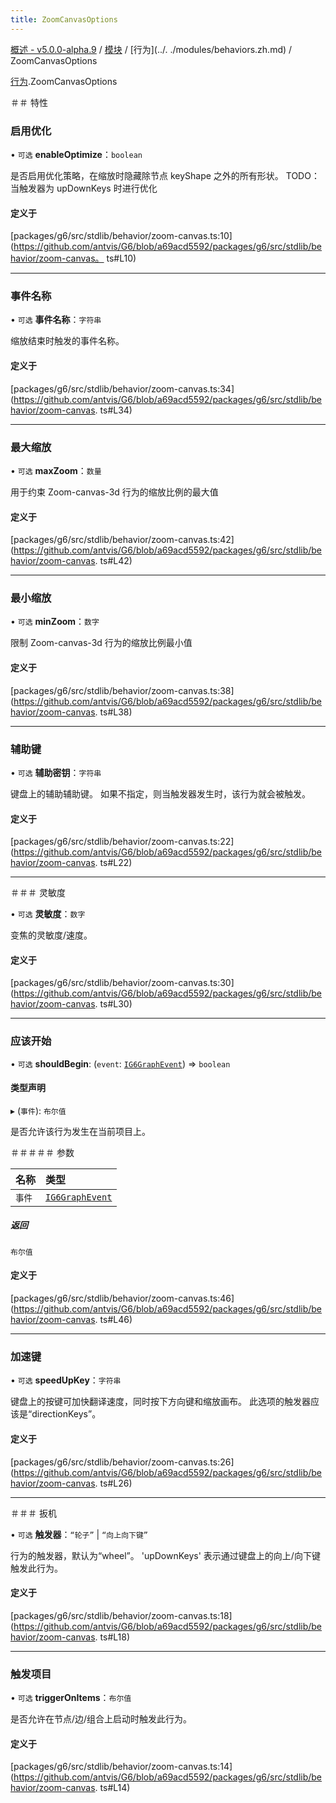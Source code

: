 ```yaml
---
title: ZoomCanvasOptions
---
```


[概述 - v5.0.0-alpha.9](../../README.zh.md) / [模块](../../modules.zh.md) / [行为](../. ./modules/behaviors.zh.md) / ZoomCanvasOptions 

 [行为](../../modules/behaviors.zh.md).ZoomCanvasOptions 

 ＃＃ 特性 

 ### 启用优化 

 • `可选` **enableOptimize**：`boolean` 

 是否启用优化策略，在缩放时隐藏除节点 keyShape 之外的所有形状。 
 TODO：当触发器为 upDownKeys 时进行优化 

 #### 定义于 

 [packages/g6/src/stdlib/behavior/zoom-canvas.ts:10](https://github.com/antvis/G6/blob/a69acd5592/packages/g6/src/stdlib/behavior/zoom-canvas。 ts#L10) 

 ___ 

 ### 事件名称 

 • `可选` **事件名称**：`字符串` 

 缩放结束时触发的事件名称。 

 #### 定义于 

 [packages/g6/src/stdlib/behavior/zoom-canvas.ts:34](https://github.com/antvis/G6/blob/a69acd5592/packages/g6/src/stdlib/behavior/zoom-canvas. ts#L34) 

 ___ 

 ### 最大缩放 

 • `可选` **maxZoom**：`数量` 

 用于约束 Zoom-canvas-3d 行为的缩放比例的最大值 

 #### 定义于 

 [packages/g6/src/stdlib/behavior/zoom-canvas.ts:42](https://github.com/antvis/G6/blob/a69acd5592/packages/g6/src/stdlib/behavior/zoom-canvas. ts#L42) 

 ___ 

 ### 最小缩放 

 • `可选` **minZoom**：`数字` 

 限制 Zoom-canvas-3d 行为的缩放比例最小值 

 #### 定义于 

 [packages/g6/src/stdlib/behavior/zoom-canvas.ts:38](https://github.com/antvis/G6/blob/a69acd5592/packages/g6/src/stdlib/behavior/zoom-canvas. ts#L38) 

 ___ 

 ### 辅助键 

 • `可选` **辅助密钥**：`字符串` 

 键盘上的辅助辅助键。 如果不指定，则当触发器发生时，该行为就会被触发。 

 #### 定义于 

 [packages/g6/src/stdlib/behavior/zoom-canvas.ts:22](https://github.com/antvis/G6/blob/a69acd5592/packages/g6/src/stdlib/behavior/zoom-canvas. ts#L22) 

 ___ 

 ＃＃＃ 灵敏度 

 • `可选` **灵敏度**：`数字` 

 变焦的灵敏度/速度。 

 #### 定义于 

 [packages/g6/src/stdlib/behavior/zoom-canvas.ts:30](https://github.com/antvis/G6/blob/a69acd5592/packages/g6/src/stdlib/behavior/zoom-canvas. ts#L30) 

 ___ 

 ### 应该开始 

 • `可选` **shouldBegin**: (`event`: [`IG6GraphEvent`](IG6GraphEvent.zh.md)) => `boolean` 

 #### 类型声明 

 ▸ (`事件`): `布尔值` 

 是否允许该行为发生在当前项目上。 

 ＃＃＃＃＃ 参数 

 | 名称 | 类型 | 
 | :------ | :------ | 
 | `事件` | [`IG6GraphEvent`](IG6GraphEvent.zh.md) | 

 ##### 返回 

 `布尔值` 

 #### 定义于 

 [packages/g6/src/stdlib/behavior/zoom-canvas.ts:46](https://github.com/antvis/G6/blob/a69acd5592/packages/g6/src/stdlib/behavior/zoom-canvas. ts#L46) 

 ___ 

 ### 加速键 

 • `可选` **speedUpKey**：`字符串` 

 键盘上的按键可加快翻译速度，同时按下方向键和缩放画布。 此选项的触发器应该是“directionKeys”。 

 #### 定义于 

 [packages/g6/src/stdlib/behavior/zoom-canvas.ts:26](https://github.com/antvis/G6/blob/a69acd5592/packages/g6/src/stdlib/behavior/zoom-canvas. ts#L26) 

 ___ 

 ＃＃＃ 扳机 

 • `可选` **触发器**：``“轮子”`` \| ``“向上向下键”`` 

 行为的触发器，默认为“wheel”。 'upDownKeys' 表示通过键盘上的向上/向下键触发此行为。 

 #### 定义于 

 [packages/g6/src/stdlib/behavior/zoom-canvas.ts:18](https://github.com/antvis/G6/blob/a69acd5592/packages/g6/src/stdlib/behavior/zoom-canvas. ts#L18) 

 ___ 

 ### 触发项目 

 • `可选` **triggerOnItems**：`布尔值` 

 是否允许在节点/边/组合上启动时触发此行为。 

 #### 定义于 

 [packages/g6/src/stdlib/behavior/zoom-canvas.ts:14](https://github.com/antvis/G6/blob/a69acd5592/packages/g6/src/stdlib/behavior/zoom-canvas. ts#L14)